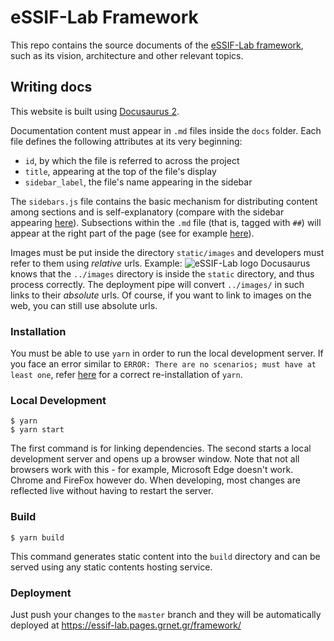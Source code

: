 # eSSIF-Lab Framework

This repo contains the source documents of the [eSSIF-Lab framework](https://essif-lab.pages.grnet.gr/framework/), such as its vision, architecture and other relevant topics.

## Writing docs

This website is built using [Docusaurus 2](https://v2.docusaurus.io/).

Documentation content must appear in `.md` files inside the `docs` folder.
Each file defines the following attributes at its very beginning:

- `id`, by which the file is referred to across the project
- `title`, appearing at the top of the file's display
- `sidebar_label`, the file's name appearing in the sidebar

The `sidebars.js` file contains the basic mechanism for distributing content
among sections and is self-explanatory (compare with the sidebar appearing [here](https://essif-lab.pages.grnet.gr/essif-lab/docs/introduction)). Subsections within the `.md` file
(that is, tagged with `##`) will appear at the right part of the page
(see for example [here](https://essif-lab.pages.grnet.gr/essif-lab/docs/infrastructure)).

Images must be put inside the directory `static/images` and developers must refer to them using _relative_ urls.
Example: ![eSSIF-Lab logo](../images/eSSIF-Lab%20logo.png)
Docusaurus knows that the `../images` directory is inside the `static` directory, and thus process correctly.
The deployment pipe will convert `../images/` in such links to their _*absolute*_ urls.
Of course, if you want to link to images on the web, you can still use absolute urls.

### Installation

You must be able to use `yarn` in order to run the local development server. If
you face an error similar to `ERROR: There are no scenarios; must have at least one`,
refer [here](https://github.com/yarnpkg/yarn/issues/2821) for a correct
re-installation of `yarn`.

### Local Development

```
$ yarn
$ yarn start
```

The first command is for linking dependencies. The second starts a local development server and opens up a browser window.
Note that not all browsers work with this - for example, Microsoft Edge doesn't work. Chrome and FireFox however do.
When developing, most changes are reflected live without having to restart the server.

### Build

```
$ yarn build
```

This command generates static content into the `build` directory and can be served using any static contents hosting service.

### Deployment

Just push your changes to the `master` branch and they will be automatically deployed at https://essif-lab.pages.grnet.gr/framework/
